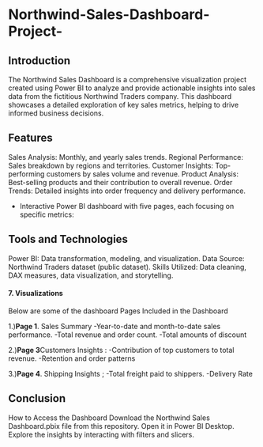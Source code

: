 # Northwind-Sales-Dashboard-Project-
## Introduction
The Northwind Sales Dashboard is a comprehensive visualization project created using Power BI to analyze and provide actionable insights into sales data from the fictitious Northwind Traders company. This dashboard showcases a detailed exploration of key sales metrics, helping to drive informed business decisions.

## Features
Sales Analysis: Monthly, and yearly sales trends.
Regional Performance: Sales breakdown by regions and territories.
Customer Insights: Top-performing customers by sales volume and revenue.
Product Analysis: Best-selling products and their contribution to overall revenue.
Order Trends: Detailed insights into order frequency and delivery performance.
- Interactive Power BI dashboard with five pages, each focusing on specific metrics:

## Tools and Technologies
Power BI: Data transformation, modeling, and visualization.
Data Source: Northwind Traders dataset (public dataset).
Skills Utilized: Data cleaning, DAX measures, data visualization, and storytelling.

#### 7. **Visualizations**
Below are some of the dashboard Pages Included in the Dashboard 

1.)**Page 1**. Sales Summary
-Year-to-date and month-to-date sales performance.
-Total revenue and order count.
-Total amounts of discount 

2.)**Page 3**Customers Insights :
-Contribution of top customers to total revenue.
-Retention and order patterns

3.)**Page 4**. Shipping Insights ; 
-Total freight paid to shippers.
-Delivery Rate

## Conclusion
How to Access the Dashboard
Download the Northwind Sales Dashboard.pbix file from this repository.
Open it in Power BI Desktop.
Explore the insights by interacting with filters and slicers.
